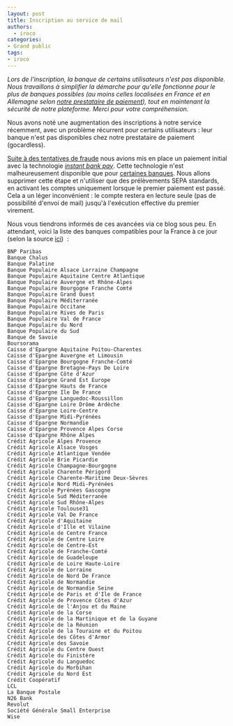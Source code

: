 ```yaml
---
layout: post
title: Inscription au service de mail
authors:
  - iroco
categories:
- Grand public
tags:
- iroco
---
```


_Lors de l'inscription, la banque de certains utilisateurs n'est pas disponible. Nous travaillons à simplifier la démarche pour qu'elle fonctionne pour le plus de banques possibles (au moins celles localisées en France et en Allemagne selon [notre prestataire de paiement](https://support.gocardless.com/hc/fr/articles/17143507209500-FAQ-sur-l-outil-Verified-Mandates)), tout en maintenant  la sécurité de notre plateforme. Merci pour votre compréhension._

Nous avons noté une augmentation des inscriptions à notre service récemment, avec un problème récurrent pour certains utilisateurs : leur banque n'est pas disponibles chez notre prestataire de paiement (gocardless). 

[Suite à des tentatives de fraude](/incident-de-securite) nous avions mis en place un paiement initial avec la technologie [_instant bank pay_](https://gocardless.com/solutions/instant-bank-pay/). Cette technologie n'est malheureusement disponible que pour [certaines banques](https://support.gocardless.com/hc/fr/articles/360021349239-FAQ-sur-la-fonction-Instant-Bank-Pay). Nous allons supprimer cette étape et n'utiliser que des prélèvements SEPA standards, en activant les comptes uniquement lorsque le premier paiement est passé. Cela a un léger inconvénient : le compte restera en lecture seule (pas de possibilité d'envoi de mail) jusqu'à l'exécution effective du premier virement.

Nous vous tiendrons informés de ces avancées via ce blog sous peu. En attendant, voici la liste des banques compatibles pour la France à ce jour (selon la source [ici](https://support.gocardless.com/hc/fr/articles/360021349239-FAQ-sur-la-fonction-Instant-Bank-Pay)) &nbsp;:

    BNP Paribas
    Banque Chalus
    Banque Palatine
    Banque Populaire Alsace Lorraine Champagne
    Banque Populaire Aquitaine Centre Atlantique
    Banque Populaire Auvergne et Rhône-Alpes
    Banque Populaire Bourgogne Franche Comté
    Banque Populaire Grand Ouest
    Banque Populaire Méditerranée
    Banque Populaire Occitane
    Banque Populaire Rives de Paris
    Banque Populaire Val de France
    Banque Populaire du Nord
    Banque Populaire du Sud
    Banque de Savoie
    Boursorama
    Caisse d'Epargne Aquitaine Poitou-Charentes
    Caisse d'Epargne Auvergne et Limousin
    Caisse d'Epargne Bourgogne Franche-Comté
    Caisse d'Epargne Bretagne-Pays De Loire
    Caisse d'Epargne Côte d'Azur
    Caisse d'Epargne Grand Est Europe
    Caisse d'Epargne Hauts de France
    Caisse d'Epargne Ile De France
    Caisse d'Epargne Languedoc-Roussillon
    Caisse d'Epargne Loire Drôme Ardèche
    Caisse d'Epargne Loire-Centre
    Caisse d'Epargne Midi-Pyrénées
    Caisse d'Epargne Normandie
    Caisse d'Epargne Provence Alpes Corse
    Caisse d'Epargne Rhône Alpes
    Crédit Agricole Alpes Provence
    Crédit Agricole Alsace Vosges
    Crédit Agricole Atlantique Vendée
    Crédit Agricole Brie Picardie
    Crédit Agricole Champagne-Bourgogne
    Crédit Agricole Charente Périgord
    Crédit Agricole Charente-Maritime Deux-Sèvres
    Crédit Agricole Nord Midi-Pyrénées
    Crédit Agricole Pyrénées Gascogne
    Crédit Agricole Sud Méditerranée
    Crédit Agricole Sud Rhône-Alpes
    Crédit Agricole Toulouse31
    Crédit Agricole Val De France
    Crédit Agricole d'Aquitaine
    Crédit Agricole d'Ille et Vilaine
    Crédit Agricole de Centre France
    Crédit Agricole de Centre Loire
    Crédit Agricole de Centre-Est
    Crédit Agricole de Franche-Comté
    Crédit Agricole de Guadeloupe
    Crédit Agricole de Loire Haute-Loire
    Crédit Agricole de Lorraine
    Crédit Agricole de Nord De France
    Crédit Agricole de Normandie
    Crédit Agricole de Normandie Seine
    Crédit Agricole de Paris et d'Ile de France
    Crédit Agricole de Provence Côtes d'Azur
    Crédit Agricole de l'Anjou et du Maine
    Crédit Agricole de la Corse
    Crédit Agricole de la Martinique et de la Guyane
    Crédit Agricole de la Réunion
    Crédit Agricole de la Touraine et du Poitou
    Crédit Agricole des Côtes d'Armor
    Crédit Agricole des Savoie
    Crédit Agricole du Centre Ouest
    Crédit Agricole du Finistère
    Crédit Agricole du Languedoc
    Crédit Agricole du Morbihan
    Crédit Agricole du Nord Est
    Crédit Coopératif
    LCL
    La Banque Postale
    N26 Bank
    Revolut
    Société Générale Small Enterprise
    Wise

